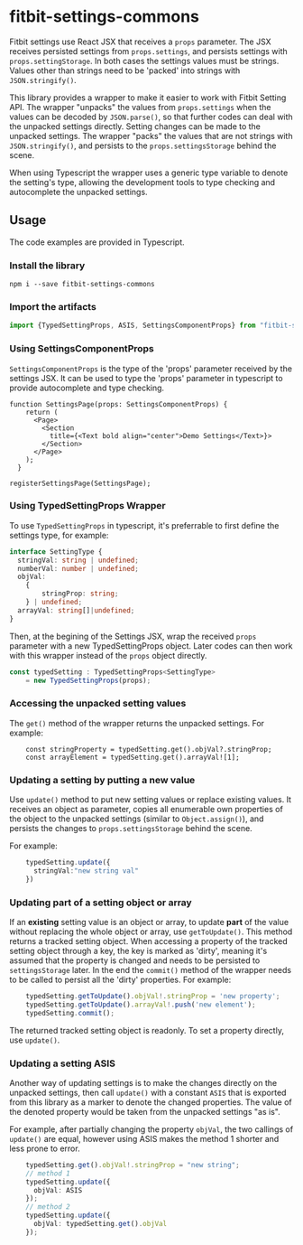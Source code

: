 # fitbit-settings-commons

Fitbit settings use React JSX that receives a `props` parameter. The JSX receives persisted settings from `props.settings`, and persists settings with `props.settingStorage`. In both cases the settings values must be strings. Values other than strings need to be 'packed' into strings with `JSON.stringify()`. 

This library provides a wrapper to make it easier to work with Fitbit Setting API. The wrapper "unpacks" the values from `props.settings` when the values can be decoded by `JSON.parse()`, so that further codes can deal with the unpacked settings directly. Setting changes can be made to the unpacked settings. The wrapper "packs" the values that are not strings with `JSON.stringify()`, and persists to the `props.settingsStorage` behind the scene.

When using Typescript the wrapper uses a generic type variable to denote the setting's type, allowing the development tools to type checking and autocomplete the unpacked settings.

## Usage

The code examples are provided in Typescript.

### Install the library

```
npm i --save fitbit-settings-commons
```

### Import the artifacts

```typescript
import {TypedSettingProps, ASIS, SettingsComponentProps} from "fitbit-settings-commons"
```

### Using SettingsComponentProps

`SettingsComponentProps` is the type of the 'props' parameter received by the settings JSX. It can be used to type the 'props' parameter in typescript to provide autocomplete and type checking.

```tsx
function SettingsPage(props: SettingsComponentProps) {
    return (
      <Page>
        <Section
          title={<Text bold align="center">Demo Settings</Text>}>
        </Section>
      </Page>
    );
  }
  
registerSettingsPage(SettingsPage);  
```

### Using TypedSettingProps Wrapper

To use `TypedSettingProps` in typescript, it's preferrable to first define the settings type, for example:

```typescript
interface SettingType {
  stringVal: string | undefined;
  numberVal: number | undefined;
  objVal:
    {
        stringProp: string;
    } | undefined;
  arrayVal: string[]|undefined;
}
```

Then, at the begining of the Settings JSX, wrap the received `props` parameter with a new TypedSettingProps object. Later codes can then work with this wrapper instead of the `props` object directly.

```typescript
const typedSetting : TypedSettingProps<SettingType>
    = new TypedSettingProps(props);
```

### Accessing the unpacked setting values

The `get()` method of the wrapper returns the unpacked settings. For example:
```
    const stringProperty = typedSetting.get().objVal?.stringProp;
    const arrayElement = typedSetting.get().arrayVal![1];
```

### Updating a setting by putting a new value

Use `update()` method to put new setting values or replace existing values. It receives an object as parameter, copies all enumerable own properties of the object to the unpacked settings (similar to `Object.assign()`), and persists the changes to `props.settingsStorage` behind the scene. 

For example:

```typescript
    typedSetting.update({
      stringVal:"new string val"
    })
```

### Updating part of a setting object or array

If an **existing** setting value is an object or array, to update **part** of the value without replacing the whole object or array, use `getToUpdate()`. This method returns a tracked setting object. When accessing a property of the tracked setting object through a key, the key is marked as 'dirty', meaning it's assumed that the property is changed and needs to be persisted to `settingsStorage` later. In the end the `commit()` method of the wrapper needs to be called to persist all the 'dirty' properties. For example: 
```typescript
    typedSetting.getToUpdate().objVal!.stringProp = 'new property';
    typedSetting.getToUpdate().arrayVal!.push('new element');
    typedSetting.commit();
```

The returned tracked setting object is readonly. To set a property directly, use `update()`.

### Updating a setting ASIS

Another way of updating settings is to make the changes directly on the unpacked settings, then call `update()` with a constant `ASIS` that is exported from this library as a marker to denote the changed properties. The value of the denoted property would be taken from the unpacked settings "as is". 

For example, after partially changing the property `objVal`, the two callings of `update()` are equal, however using ASIS makes the method 1 shorter and less prone to error.

```typescript
    typedSetting.get().objVal!.stringProp = "new string";
    // method 1
    typedSetting.update({
      objVal: ASIS
    });    
    // method 2
    typedSetting.update({
      objVal: typedSetting.get().objVal
    });    
```

